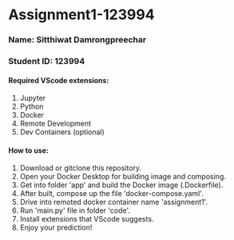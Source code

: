 # Assignment1-123994
### Name: Sitthiwat Damrongpreechar
### Student ID: 123994

#### Required VScode extensions:
1. Jupyter
2. Python
3. Docker
4. Remote Development 
5. Dev Containers (optional)

#### How to use:
1. Download or gitclone this repository.
2. Open your Docker Desktop for building image and composing.
3. Get into folder 'app' and build the Docker image (.Dockerfile).
4. After built, compose up the file 'docker-compose.yaml'.
5. Drive into remoted docker container name 'assignment1'.
6. Run 'main.py' file in folder 'code'.
7. Install extensions that VScode suggests.
8. Enjoy your prediction! 
